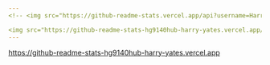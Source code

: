 ```yaml
---
<!-- <img src="https://github-readme-stats.vercel.app/api?username=Harry-Yates&show_icons=true&count_private=true" width="500" height="auto"/> <img src="https://github-readme-stats.vercel.app/api/top-langs/?username=Harry-Yates&layout=compact/" width="241" height="auto"/> -->

<img src="https://github-readme-stats-hg9140hub-harry-yates.vercel.app/api?username=Harry-Yates&show_icons=true&count_private=true" width="500" height="auto"/> <img src="https://github-readme-stats-hg9140hub-harry-yates.vercel.app/api/top-langs/?username=Harry-Yates&layout=compact/" width="241" height="auto"/>
---
```


<!-- github-readme-stats-five-ashy-84.vercel.app -->
https://github-readme-stats-hg9140hub-harry-yates.vercel.app
